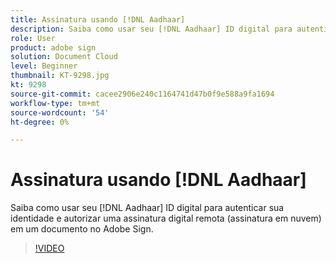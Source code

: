 ```yaml
---
title: Assinatura usando [!DNL Aadhaar]
description: Saiba como usar seu [!DNL Aadhaar] ID digital para autenticar sua identidade e autorizar uma assinatura digital remota (assinatura em nuvem) em um documento no Adobe Sign
role: User
product: adobe sign
solution: Document Cloud
level: Beginner
thumbnail: KT-9298.jpg
kt: 9298
source-git-commit: cacee2906e240c1164741d47b0f9e588a9fa1694
workflow-type: tm+mt
source-wordcount: '54'
ht-degree: 0%

---
```


# Assinatura usando [!DNL Aadhaar]

Saiba como usar seu [!DNL Aadhaar] ID digital para autenticar sua identidade e autorizar uma assinatura digital remota (assinatura em nuvem) em um documento no Adobe Sign.

>[!VIDEO](https://video.tv.adobe.com/v/338362?hidetitle=true)
